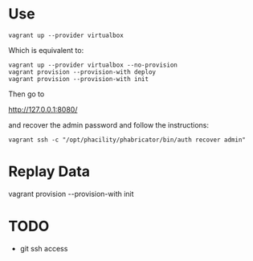 Use
===

```
vagrant up --provider virtualbox
```

Which is equivalent to:

```
vagrant up --provider virtualbox --no-provision
vagrant provision --provision-with deploy
vagrant provision --provision-with init
```

Then go to

http://127.0.0.1:8080/

and recover the admin password and follow the instructions:

```
vagrant ssh -c "/opt/phacility/phabricator/bin/auth recover admin"
```

Replay Data
===========

vagrant provision --provision-with init

TODO
====

* git ssh access
